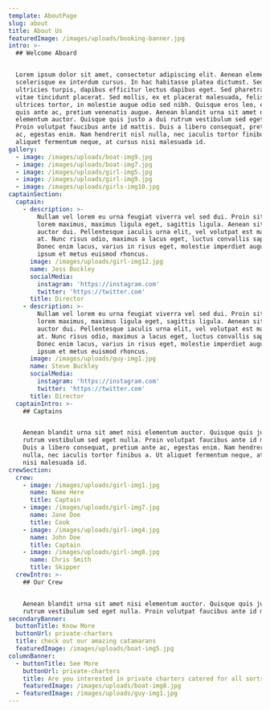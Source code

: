 ```yaml
---
template: AboutPage
slug: about
title: About Us
featuredImage: /images/uploads/booking-banner.jpg
intro: >-
  ## Welcome Aboard


  Lorem ipsum dolor sit amet, consectetur adipiscing elit. Aenean elementum
  scelerisque ex interdum cursus. In hac habitasse platea dictumst. Sed porta
  ultricies turpis, dapibus efficitur lectus dapibus eget. Sed pharetra urna
  vitae tincidunt placerat. Sed mollis, ex et placerat malesuada, felis orci
  ultrices tortor, in molestie augue odio sed nibh. Quisque eros leo, egestas
  quis ante ac, pretium venenatis augue. Aenean blandit urna sit amet nisi
  elementum auctor. Quisque quis justo a dui rutrum vestibulum sed eget nulla.
  Proin volutpat faucibus ante id mattis. Duis a libero consequat, pretium ante
  ac, egestas enim. Nam hendrerit nisl nulla, nec iaculis tortor finibus a. Ut
  aliquet fermentum neque, at cursus nisi malesuada id.
gallery:
  - image: /images/uploads/boat-img9.jpg
  - image: /images/uploads/boat-img7.jpg
  - image: /images/uploads/girl-img5.jpg
  - image: /images/uploads/girl-img9.jpg
  - image: /images/uploads/girls-img10.jpg
captainSection:
  captain:
    - description: >-
        Nullam vel lorem eu urna feugiat viverra vel sed dui. Proin sit amet
        lorem maximus, maximus ligula eget, sagittis ligula. Aenean sit amet
        auctor dui. Pellentesque iaculis urna elit, vel volutpat est malesuada
        at. Nunc risus odio, maximus a lacus eget, luctus convallis sapien.
        Donec enim lacus, varius in risus eget, molestie imperdiet augue. Ut at
        ipsum et metus euismod rhoncus.
      image: /images/uploads/girl-img12.jpg
      name: Jess Buckley
      socialMedia:
        instagram: 'https://instagram.com'
        twitter: 'https://twitter.com'
      title: Director
    - description: >-
        Nullam vel lorem eu urna feugiat viverra vel sed dui. Proin sit amet
        lorem maximus, maximus ligula eget, sagittis ligula. Aenean sit amet
        auctor dui. Pellentesque iaculis urna elit, vel volutpat est malesuada
        at. Nunc risus odio, maximus a lacus eget, luctus convallis sapien.
        Donec enim lacus, varius in risus eget, molestie imperdiet augue. Ut at
        ipsum et metus euismod rhoncus.
      image: /images/uploads/guy-img1.jpg
      name: Steve Buckley
      socialMedia:
        instagram: 'https://instagram.com'
        twitter: 'https://twitter.com'
      title: Director
  captainIntro: >-
    ## Captains


    Aenean blandit urna sit amet nisi elementum auctor. Quisque quis justo a dui
    rutrum vestibulum sed eget nulla. Proin volutpat faucibus ante id mattis.
    Duis a libero consequat, pretium ante ac, egestas enim. Nam hendrerit nisl
    nulla, nec iaculis tortor finibus a. Ut aliquet fermentum neque, at cursus
    nisi malesuada id.
crewSection:
  crew:
    - image: /images/uploads/girl-img1.jpg
      name: Name Here
      title: Captain
    - image: /images/uploads/girl-img7.jpg
      name: Jane Doe
      title: Cook
    - image: /images/uploads/girl-img4.jpg
      name: John Doe
      title: Captain
    - image: /images/uploads/girl-img8.jpg
      name: Chris Smith
      title: Skipper
  crewIntro: >-
    ## Our Crew


    Aenean blandit urna sit amet nisi elementum auctor. Quisque quis justo a dui
    rutrum vestibulum sed eget nulla. Proin volutpat faucibus ante id mattis.
secondaryBanner:
  buttonTitle: Know More
  buttonUrl: private-charters
  title: check out our amazing catamarans
  featuredImage: /images/uploads/boat-img5.jpg
columnBanner:
  - buttonTitle: See More
    buttonUrl: private-charters
    title: Are you interested in private charters catered for all sorts of occasions?
    featuredImage: /images/uploads/boat-img8.jpg
  - featuredImage: /images/uploads/guy-img1.jpg
---
```


